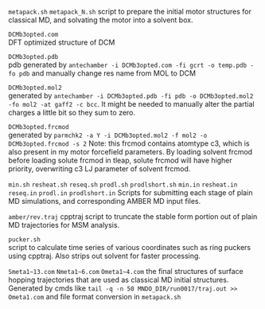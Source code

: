 `metapack.sh` `metapack_N.sh`
script to prepare the initial motor structures for classical MD, and solvating the motor into a solvent box.

`DCMb3opted.com`		
DFT optimized structure of DCM

`DCMb3opted.pdb`  		
pdb generated by `antechamber -i DCMb3opted.com -fi gcrt -o temp.pdb -fo pdb` and manually change res name from MOL to DCM

`DCMb3opted.mol2`		
generated by `antechamber -i DCMb3opted.pdb -fi pdb -o DCMb3opted.mol2 -fo mol2 -at gaff2 -c bcc`. It might be needed to manually alter the partial charges a little bit so they sum to zero.

`DCMb3opted.frcmod` 		
generated by `parmchk2 -a Y -i DCMb3opted.mol2 -f mol2 -o DCMb3opted.frcmod -s 2`
Note: this frcmod contains atomtype c3, which is also present in my motor forcefield parameters. By loading solvent frcmod before loading solute frcmod in tleap, solute frcmod will have higher priority, overwriting c3 LJ parameter of solvent frcmod.

`min.sh` `resheat.sh` `reseq.sh` `prodl.sh` `prodlshort.sh` `min.in` `resheat.in` `reseq.in` `prodl.in` `prodlshort.in`
Scripts for submitting each stage of plain MD simulations, and corresponding AMBER MD input files.

`amber/rev.traj`
cpptraj script to truncate the stable form portion out of plain MD trajectories for MSM analysis. 

`pucker.sh`  
script to calculate time series of various coordinates such as ring puckers using cpptraj. Also strips out solvent for faster processing.

`Smeta1~13.com` `Nmeta1~6.com` `Ometa1~4.com` 
the final structures of surface hopping trajectories that are used as classical MD initial structures. Generated by cmds like 
`tail -q -n 50 MNDO_DIR/run0017/traj.out >> Ometa1.com` and file format conversion in `metapack.sh`